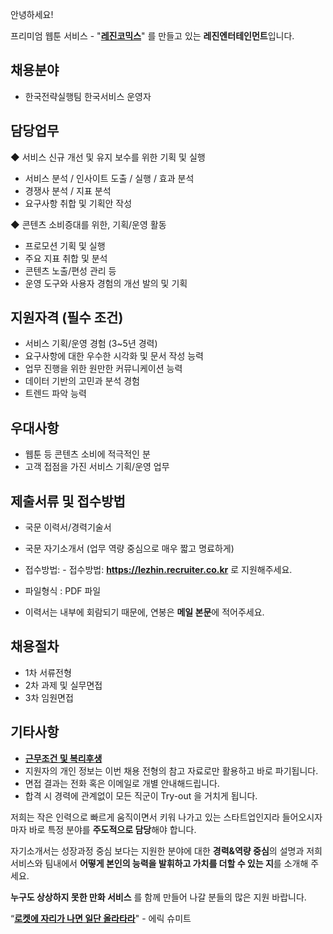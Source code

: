 ﻿안녕하세요!

프리미엄 웹툰 서비스 - "**[레진코믹스](http://www.lezhin.com)**" 를 만들고 있는 **레진엔터테인먼트**입니다.


## 채용분야 

- 한국전략실행팀 한국서비스 운영자

## 담당업무
 ◆ 서비스 신규 개선 및 유지 보수를 위한 기획 및 실행
- 서비스 분석 / 인사이트 도출 / 실행 / 효과 분석
- 경쟁사 분석 / 지표 분석
- 요구사항 취합 및 기획안 작성

 ◆ 콘텐츠 소비증대를 위한, 기획/운영 활동
- 프로모션 기획 및 실행
- 주요 지표 취합 및 분석
- 콘텐츠 노출/편성 관리 등
- 운영 도구와 사용자 경험의 개선 발의 및 기획

## 지원자격 (필수 조건)

- 서비스 기획/운영 경험 (3~5년 경력)
- 요구사항에 대한 우수한 시각화 및 문서 작성 능력
- 업무 진행을 위한 원만한 커뮤니케이션 능력
- 데이터 기반의 고민과 분석 경험
- 트렌드 파악 능력


## 우대사항

- 웹툰 등 콘텐츠 소비에 적극적인 분
- 고객 접점을 가진 서비스 기획/운영 업무


## 제출서류 및 접수방법

- 국문 이력서/경력기술서 
- 국문 자기소개서 (업무 역량 중심으로 매우 짧고 명료하게)


- 접수방법: - 접수방법: **https://lezhin.recruiter.co.kr** 로 지원해주세요.
- 파일형식 : PDF 파일  
- 이력서는 내부에 회람되기 때문에, 연봉은 **메일 본문**에 적어주세요.


## 채용절차 

- 1차 서류전형
- 2차 과제 및 실무면접 
- 3차 임원면접 


## 기타사항 
- [**근무조건 및 복리후생**](https://github.com/lezhin/apply/blob/master/README.md)
- 지원자의 개인 정보는 이번 채용 전형의 참고 자료로만 활용하고 바로 파기됩니다.
- 면접 결과는 전화 혹은 이메일로 개별 안내해드립니다.
- 합격 시 경력에 관계없이 모든 직군이 Try-out 을 거치게 됩니다. 


저희는 작은 인력으로 빠르게 움직이면서 키워 나가고 있는 스타트업인지라 들어오시자마자 바로 특정 분야를 **주도적으로 담당**해야 합니다. 

자기소개서는 성장과정 중심 보다는 지원한 분야에 대한 **경력&역량 중심**의 설명과 저희 서비스와 팀내에서 **어떻게 본인의 능력을 발휘하고 가치를 더할 수 있는 지**를 소개해 주세요.

**누구도 상상하지 못한 만화 서비스** 를 함께 만들어 나갈 분들의 많은 지원 바랍니다.


“[**로켓에 자리가 나면 일단 올라타라**](http://estima.wordpress.com/2012/05/28/sheryl/)" - 에릭 슈미트
